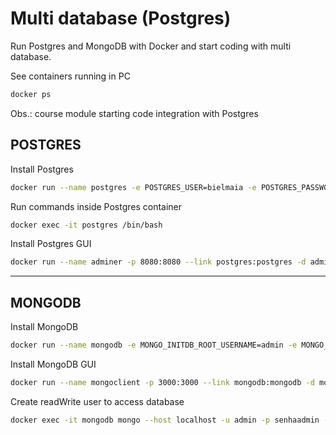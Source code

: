 # Multi database (Postgres)
Run Postgres and MongoDB with Docker and start coding with multi database.

See containers running in PC
```bash
docker ps
```

Obs.: course module starting code integration with Postgres

## POSTGRES
Install Postgres
```bash
docker run --name postgres -e POSTGRES_USER=bielmaia -e POSTGRES_PASSWORD=senhasecreta -e POSTGRES_DB=heroes -p 5432:5432 -d postgres
```

Run commands inside Postgres container
```bash
docker exec -it postgres /bin/bash
```

Install Postgres GUI
```bash
docker run --name adminer -p 8080:8080 --link postgres:postgres -d adminer
```

---
## MONGODB
Install MongoDB
```bash
docker run --name mongodb -e MONGO_INITDB_ROOT_USERNAME=admin -e MONGO_INITDB_ROOT_PASSWORD=senhaadmin -p 27017:27017 -d mongo:4
```

Install MongoDB GUI
```bash
docker run --name mongoclient -p 3000:3000 --link mongodb:mongodb -d mongoclient/mongoclient
```

Create readWrite user to access database
```bash
docker exec -it mongodb mongo --host localhost -u admin -p senhaadmin --authenticationDatabase admin --eval "db.getSiblingDB('herois').createUser({ user: 'bielmaia', pwd: 'senhasecreta', roles: [{role: 'readWrite', db: 'herois'}] })
```
